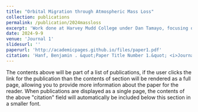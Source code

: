 ```yaml
---
title: "Orbital Migration through Atmospheric Mass Loss"
collection: publications
permalink: /publication/2024massloss
excerpt: 'Work done at Harvey Mudd College under Dan Tamayo, focusing on exoplanet atmospheres and orbital dynamics.'
date: 2024-9-9
venue: 'Journal 1'
slidesurl: ''
paperurl: 'http://academicpages.github.io/files/paper1.pdf'
citation: 'Hanf, Benjamin . &quot;Paper Title Number 1.&quot; <i>Journal 1</i>. 1(1).'
---
```


The contents above will be part of a list of publications, if the user clicks the link for the publication than the contents of section will be rendered as a full page, allowing you to provide more information about the paper for the reader. When publications are displayed as a single page, the contents of the above "citation" field will automatically be included below this section in a smaller font.